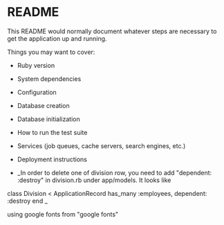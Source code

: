 # README

This README would normally document whatever steps are necessary to get the
application up and running.

Things you may want to cover:

* Ruby version

* System dependencies

* Configuration

* Database creation

* Database initialization

* How to run the test suite

* Services (job queues, cache servers, search engines, etc.)

* Deployment instructions

* _In order to delete one of division row, you need to add
"dependent: :destroy" in division.rb under app/models. It looks like

class Division < ApplicationRecord
  has_many :employees, dependent: :destroy
end
_

using google fonts from "google fonts"
